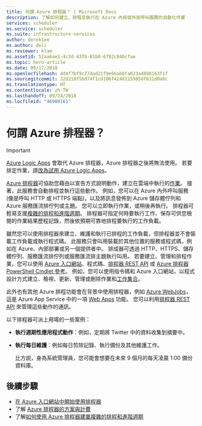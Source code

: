 ```yaml
---
title: 何謂 Azure 排程器？ | Microsoft Docs
description: 了解如何建立、排程及執行在 Azure 內部或外部呼叫服務的自動化作業
services: scheduler
ms.service: scheduler
ms.suite: infrastructure-services
author: derek1ee
ms.author: deli
ms.reviewer: klam
ms.assetid: 52aa6ae1-4c3d-43fb-81b0-6792c84bcfae
ms.topic: hero-article
ms.date: 09/17/2018
ms.openlocfilehash: 4d4f7bf9c77dad21f9e66ab0fa023a4898163f1f
ms.sourcegitcommit: 32d218f5bd74f1cd106f4248115985df631d0a8c
ms.translationtype: HT
ms.contentlocale: zh-TW
ms.lasthandoff: 09/24/2018
ms.locfileid: "46989161"
---
```

# <a name="what-is-azure-scheduler"></a>何謂 Azure 排程器？

> [!IMPORTANT]
> [Azure Logic Apps](../logic-apps/logic-apps-overview.md) 會取代 Azure 排程器，Azure 排程器之後將無法使用。 若要排定作業，請[改為試用 Azure Logic Apps](../scheduler/migrate-from-scheduler-to-logic-apps.md)。 

[Azure 排程器](https://azure.microsoft.com/services/scheduler/)可協助您藉由以宣告方式說明動作，建立在雲端中執行的[作業](../scheduler/scheduler-concepts-terms.md)。 接著，此服務會自動排程並執行這些動作。 例如，您可以在 Azure 內外呼叫服務 (像是呼叫 HTTP 或 HTTPS 端點)，以及將訊息發佈到 Azure 儲存體佇列和 Azure 服務匯流排佇列或主題。 您可以立即執行作業，或稍後再執行。 排程器可輕易支援[複雜的排程和進階週期](../scheduler/scheduler-advanced-complexity.md)。 排程器可指定何時要執行工作、保存可供您檢閱的作業結果歷程記錄，然後依預期可靠地排程要執行的工作負載。

雖然您可以使用排程器來建立、維護和執行已排程的工作負載，但排程器並不會裝載工作負載或執行程式碼。 此服務只會叫用裝載於其他位置的服務或程式碼，例如在 Azure、內部部署或另一個提供者中。 排成器可透過 HTTP、HTTPS、儲存體佇列、服務匯流排佇列或服務匯流排主題執行叫用。 若要建立、管理和排程作業，您可以使用 [Azure 入口網站](../scheduler/scheduler-get-started-portal.md)、程式碼、[排程器 REST API](https://docs.microsoft.com/rest/api/scheduler/) 或 [Azure 排程器 PowerShell Cmdlet 參考](scheduler-powershell-reference.md)。 例如，您可以使用指令碼和 Azure 入口網站，以程式設計方式建立、檢視、更新、管理或刪除作業和[工作集合](../scheduler/scheduler-concepts-terms.md)。

此外也有其他 Azure 排程功能會在背景中使用排程器，例如 [Azure WebJobs](../app-service/web-sites-create-web-jobs.md)，這是 Azure App Service 中的一項 [Web Apps](https://azure.microsoft.com/services/app-service/web/) 功能。 您可以利用[排程器 REST API](https://docs.microsoft.com/rest/api/scheduler/) 來管理這些動作的通訊。

以下排程器可派上用場的一些案例：

* **執行週期性應用程式動作**：例如，定期將 Twitter 中的資料收集到摘要中。

* **執行每日維護**：例如每日剪除記錄、執行備份及其他維護工作。 

  比方說，身為系統管理員，您可能會想要在未來 9 個月的每天凌晨 1:00 備份資料庫。

## <a name="next-steps"></a>後續步驟

* [在 Azure 入口網站中開始使用排程器](scheduler-get-started-portal.md)
* 了解 [Azure 排程器的方案與計費](scheduler-plans-billing.md)
* 了解[如何使用 Azure 排程器建置複雜的排程和進階週期](scheduler-advanced-complexity.md)